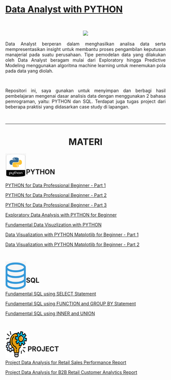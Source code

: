 # [Data Analyst with PYTHON]()

<br />

<p align="center">
<img src="https://miro.medium.com/v2/resize:fit:1100/format:webp/1*0yyRN_x_tO2rBEpvAmW_bw.jpeg">
</p>

<p align="justify">
Data Analyst berperan dalam menghasilkan analisa data serta mempresentasikan insight untuk membantu proses pengambilan keputusan manajerial pada suatu perusahaan. Tipe pemodelan data yang dilakukan oleh Data Analyst beragam mulai dari Exploratory hingga Predictive Modeling menggunakan algoritma machine learning untuk menemukan pola pada data yang diolah.
</p>

<br/>

<p align="justify">
Repositori ini, saya gunakan untuk menyimpan dan berbagi hasil pembelajaran mengenai dasar analisis data dengan menggunakan 2 bahasa pemrograman, yaitu: PYTHON dan SQL. Terdapat juga tugas project dari beberapa praktisi yang didasarkan case study di lapangan. 
</p>

<br /><!-- <br /> -->

---

<!-- # Learn -->

<h1 align="center">MATERI</h1>

<!-- <br /> -->

<a href='Readme/python5.png'><img src='Readme/python5.png' align="left" width="65" height="77" /></a> 

<br />

## PYTHON <p align="down">
  
<!-- # Learn -->
<!-- <br /> -->
  
[PYTHON for Data Professional Beginner - Part 1](Python/Python_for_Data_Professional_Beginner_Part_1.ipynb)
  <!-- <br /> -->
[PYTHON for Data Professional Beginner - Part 2](https://github.com/fjar86github/Data-Analyst-DQLab/blob/main/Python/Python_for_Data_Professional_Beginner_Part_2.ipynb)
  <!-- <br /> -->
[PYTHON for Data Professional Beginner - Part 3](https://github.com/fjar86github/Data-Analyst-DQLab/blob/main/Python/Python_for_Data_Professional_Beginner_Part_3.ipynb)
  <!-- <br /> -->
[Exploratory Data Analysis with PYTHON for Beginner](https://github.com/fjar86github/Data-Analyst-DQLab/blob/main/Python/Exploratory_Data_Analysis_with_PYTHON_for_Beginner.ipynb)
  <!-- <br /> -->
[Fundamental Data Visuzlization with PYTHON](https://github.com/fjar86github/Data-Analyst-DQLab/blob/main/Python/Fundamental_Data_Visualization_with_Python.ipynb)
  <!-- <br /> -->
[Data Visualization with PYTHON Matplotlib for Beginner - Part 1](https://github.com/fjar86github/Data-Analyst-DQLab/blob/main/Python/Data_Visualization_with_Python_Matplotlib_for_Beginner_Part_1.ipynb)  
  <!-- <br /> -->
[Data Visualization with PYTHON Matplotlib for Beginner - Part 2](https://github.com/fjar86github/Data-Analyst-DQLab/blob/main/Python/Data_Visualization_with_Python_Matplotlib_for_Beginner_Part_2.ipynb)  
    
<br />  
  
<a href='Readme/sql2.png'><img src='Readme/sql2.png' align="left" width="65" height="90" /></a>
  
<br />
  
## SQL <p align="down">
  
<!-- # Learn -->
<!-- <br /> -->
  
[Fundamental SQL using SELECT Statement](https://github.com/fjar86github/Data-Analyst-DQLab/blob/main/SQL/Fundamental%20SQL%20Using%20SELECT%20Statement.ipynb)
  <!-- <br /> -->
[Fundamental SQL using FUNCTION and GROUP BY Statement](https://github.com/fjar86github/Data-Analyst-DQLab/blob/main/SQL/Fundamental%20SQL%20Using%20FUNCTION%20and%20GROUP%20BY.ipynb)
  <!-- <br /> -->
[Fundamental SQL using INNER and UNION](https://github.com/fjar86github/Data-Analyst-DQLab/blob/main/SQL/Fundamental%20SQL%20Using%20INNER%20JOIN%20and%20UNION.ipynb)
  
<br />
  
<a href='Readme/project3.png'><img src='Readme/project3.png' align="left" width="70" height="87" /></a>

<br />

## PROJECT <p align="down">
  
<!-- # Learn -->
<!-- <br /> -->
  
[Project Data Analysis for Retail Sales Performance Report](https://github.com/fjar86github/Data-Analyst-DQLab/blob/main/Projects/Project_Data_Analysis_for_Retail_Sales_Performance_Report.ipynb)
  <!-- <br /> -->
[Project Data Analysis for B2B Retail Customer Analytics Report](https://github.com/fjar86github/Data-Analyst-DQLab/blob/main/Projects/Project_Data_Analysis_for_B2B_Retail_Customer_Analytics_Report.ipynb)

<br />
